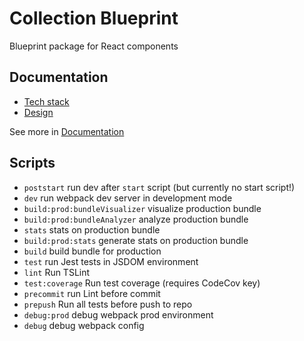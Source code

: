 # Collection Blueprint

Blueprint package for React components

## Documentation

- [Tech stack](./docs/Tech-stack.md)
- [Design](./docs/Design.md)

See more in [Documentation](./docs/index.md)

## Scripts

- `poststart` run dev after `start` script (but currently no start script!)
- `dev` run webpack dev server in development mode
- `build:prod:bundleVisualizer` visualize production bundle
- `build:prod:bundleAnalyzer` analyze production bundle
- `stats` stats on production bundle
- `build:prod:stats` generate stats on production bundle
- `build` build bundle for production
- `test` run Jest tests in JSDOM environment
- `lint` Run TSLint
- `test:coverage` Run test coverage (requires CodeCov key)
- `precommit` run Lint before commit
- `prepush` Run all tests before push to repo
- `debug:prod` debug webpack prod environment
- `debug` debug webpack config
